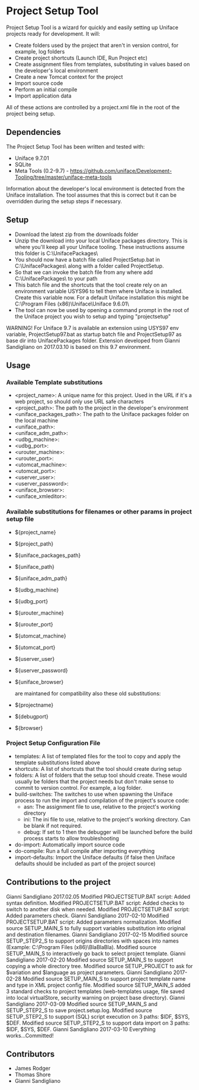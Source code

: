 # Project Setup Tool #

Project Setup Tool is a wizard for quickly and easily setting up Uniface projects ready for development. It will:

 * Create folders used by the project that aren't in version control, for example, log folders
 * Create project shortcuts (Launch IDE, Run Project etc)
 * Create assignment files from templates, substituting in values based on the developer's local environment
 * Create a new Tomcat context for the project
 * Import source code
 * Perform an initial compile
 * Import application data

All of these actions are controlled by a project.xml file in the root of the project being setup.

## Dependencies ##
The Project Setup Tool has been written and tested with:

 * Uniface 9.7.01
 * SQLite
 * Meta Tools (0.2-9.7)  - https://github.com/uniface/Development-Tooling/tree/master/uniface-meta-tools

Information about the developer's local environment is detected from the Uniface installation. The tool assumes that this is correct but it can be overridden during the setup steps if necessary.

## Setup ##

 * Download the latest zip from the downloads folder
 * Unzip the download into your local Uniface packages directory. This is where you'll keep all your Uniface tooling. These instructions assume this folder is C:\\UnifacePackages\\
 * You should now have a batch file called ProjectSetup.bat in C:\\UnifacePackages\\ along with a folder called ProjectSetup.
 * So that we can invoke the batch file from any where add C:\\UnifacePackages\\ to your path
 * This batch file and the shortcuts that the tool create rely on an environment variable USYS96 to tell them where Uniface is installed. Create this variable now. For a default Uniface installation this might be C:\\Program Files (x86)\\Uniface\\Uniface 9.6.01\\
 * The tool can now be used by opening a command prompt in the root of the Uniface project you wish to setup and typing "projectsetup"

WARNING! For Uniface 9.7 is available an extension using USYS97 env variable, ProjectSetup97.bat as startup batch file and ProjectSetup97 as base dir into UnifacePackages folder.
         Extension developed from Gianni Sandigliano on 2017.03.10 is based on this 9.7 environment.

## Usage ##

### Available Template substitutions ###

 * \<project_name\>: A unique name for this project. Used in the URL if it's a web project, so should only use URL safe characters
 * \<project_path\>: The path to the project in the developer's environment
 * \<uniface_packages_path\>: The path to the Uniface packages folder on the local machine
 * \<uniface_path\>:
 * \<uniface_adm_path\>:
 * \<udbg_machine\>:
 * \<udbg_port\>:
 * \<urouter_machine\>:
 * \<urouter_port\>:
 * \<utomcat_machine\>:
 * \<utomcat_port\>:
 * \<userver_user\>:
 * \<userver_password\>:
 * \<uniface_browser\>:
 * \<uniface_xmleditor\>:

### Available substitutions for filenames or other params in project setup file ###

 * ${project_name}
 * ${project_path}
 * ${uniface_packages_path}
 * ${uniface_path}
 * ${uniface_adm_path}
 * ${udbg_machine}
 * ${udbg_port}
 * ${urouter_machine}
 * ${urouter_port}
 * ${utomcat_machine}
 * ${utomcat_port}
 * ${userver_user}
 * ${userver_password}
 * ${uniface_browser}
 
   are maintaned for compatibility also these old substitutions:
 * ${projectname}
 * ${debugport}
 * ${browser}


### Project Setup Configuration File ###

 * templates: A list of templated files for the tool to copy and apply the template substitutions listed above
 * shortcuts: A list of shortcuts that the tool should create during setup
 * folders: A list of folders that the setup tool should create. These would usually be folders that the project needs but don't make sense to commit to version control. For example, a log folder.
 * build-switches: The switches to use when spawning the Uniface process to run the import and compilation of the project's source code:
    * asn: The assignment file to use, relative to the project's working directory
    * ini: The ini file to use, relative to the project's working directory. Can be blank if not required.
    * debug: If set to 1 then the debugger will be launched before the build process starts to allow troubleshooting
 * do-import: Automatically import source code
 * do-compile: Run a full compile after importing everything
 * import-defaults: Import the Uniface defaults (if false then Uniface defaults should be included as part of the project source)

## Contributions to the project ##

Gianni Sandigliano 2017.02.05
 Modified PROJECTSETUP.BAT script: Added syntax definition.
 Modified PROJECTSETUP.BAT script: Added checks to switch to another disk when needed.
 Modified PROJECTSETUP.BAT script: Added parameters check.
Gianni Sandigliano 2017-02-10
 Modified PROJECTSETUP.BAT script: Added parameters normalization.
 Modified source SETUP_MAIN_S to fully support variables substitution into original and destination filenames.
Gianni Sandigliano 2017-02-15
 Modified source SETUP_STEP2_S to support origins directories with spaces into names (Example: C:\Program Files (x86)\BlaBlaBla).
 Modified source SETUP_MAIN_S to interactively go back to select project template.
Gianni Sandigliano 2017-02-20
 Modified source SETUP_MAIN_S to support copying a whole directory tree.
 Modified source SETUP_PROJECT to ask for $variation and $language as project parameters.
Gianni Sandigliano 2017-02-28
 Modified source SETUP_MAIN_S to support project template name and type in XML project config file.
 Modified source SETUP_MAIN_S added 3 standard checks to project templates (web-templates usage, file saved into local virtualStore, security warning on project base directory).
Gianni Sandigliano 2017-03-09
 Modified source SETUP_MAIN_S and SETUP_STEP2_S to save project.setup.log.
 Modified source SETUP_STEP2_S to support (SQL) script execution on 3 paths: $IDF, $SYS, $DEF.
 Modified source SETUP_STEP2_S to support data import on 3 paths: $IDF, $SYS, $DEF.
Gianni Sandigliano 2017-03-10 Everything works...Committed!


## Contributors ##

 * James Rodger
 * Thomas Shore
 * Gianni Sandigliano
 